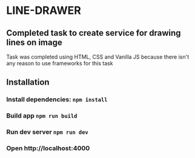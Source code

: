 # LINE-DRAWER
## Completed task to create service for drawing lines on image
Task was completed using HTML, CSS and Vanilla JS because there isn't any reason to use frameworks
for this task
## Installation
### Install dependencies: `npm install`
### Build app `npm run build`
### Run dev server `npm run dev`
### Open http://localhost:4000